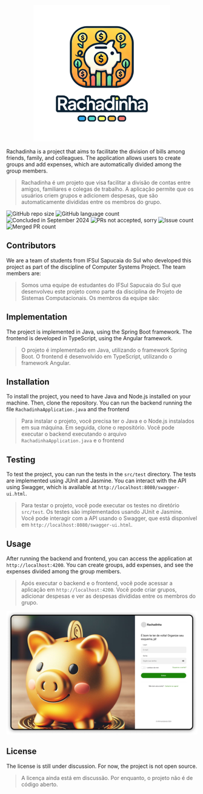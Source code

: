 <div align="center">
<img src="resources/logomarca.png" alt="Logo do projeto" width="360px"></div>

Rachadinha is a project that aims to facilitate the division of bills among friends, family, and colleagues. The application allows users to create groups and add expenses, which are automatically divided among the group members.

> Rachadinha é um projeto que visa facilitar a divisão de contas entre amigos, familiares e colegas de trabalho. A aplicação permite que os usuários criem grupos e adicionem despesas, que são automaticamente divididas entre os membros do grupo.

![GitHub repo size](https://img.shields.io/github/repo-size/iuricode/README-template)
![GitHub language count](https://img.shields.io/github/languages/count/guilhXavier/agile-project-3a)
![Concluded in September 2024](https://img.shields.io/badge/Concluded%20in-September%202024-blue)
![PRs not accepted, sorry](https://img.shields.io/badge/PRs-not%20accepted%2C%20sorry-red)
![Issue count](https://img.shields.io/github/issues/guilhXavier/agile-project-3a)
![Merged PR count](https://img.shields.io/github/issues-pr-closed/guilhXavier/agile-project-3a)

## Contributors

We are a team of students from IFSul Sapucaia do Sul who developed this project as part of the discipline of Computer Systems Project. The team members are:

> Somos uma equipe de estudantes do IFSul Sapucaia do Sul que desenvolveu este projeto como parte da disciplina de Projeto de Sistemas Computacionais. Os membros da equipe são:

## Implementation

The project is implemented in Java, using the Spring Boot framework. The frontend is developed in TypeScript, using the Angular framework.

> O projeto é implementado em Java, utilizando o framework Spring Boot. O frontend é desenvolvido em TypeScript, utilizando o framework Angular.

## Installation

To install the project, you need to have Java and Node.js installed on your machine. Then, clone the repository. You can run the backend running the file `RachadinhaApplication.java` and the frontend 

> Para instalar o projeto, você precisa ter o Java e o Node.js instalados em sua máquina. Em seguida, clone o repositório. Você pode executar o backend executando o arquivo `RachadinhaApplication.java` e o frontend

## Testing

To test the project, you can run the tests in the `src/test` directory. The tests are implemented using JUnit and Jasmine. You can interact with the API using Swagger, which is available at `http://localhost:8080/swagger-ui.html`.

> Para testar o projeto, você pode executar os testes no diretório `src/test`. Os testes são implementados usando JUnit e Jasmine. Você pode interagir com a API usando o Swagger, que está disponível em `http://localhost:8080/swagger-ui.html`.

## Usage

After running the backend and frontend, you can access the application at `http://localhost:4200`. You can create groups, add expenses, and see the expenses divided among the group members.

> Após executar o backend e o frontend, você pode acessar a aplicação em `http://localhost:4200`. Você pode criar grupos, adicionar despesas e ver as despesas divididas entre os membros do grupo.

<div align="center">
<img src="resources\rachadinha web - loginPage.png" alt="Login page" width="520px"></div>

## License

The license is still under discussion. For now, the project is not open source.

> A licença ainda está em discussão. Por enquanto, o projeto não é de código aberto.
